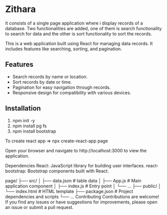 # Zithara
It consists of a single page application where i display records of a database. Two functionalities are added, one of them is search functionality to search for data and the other is sort functionality to sort the records.

This is a web application built using React for managing data records. It includes features like searching, sorting, and pagination.

## Features

- Search records by name or location.
- Sort records by date or time.
- Pagination for easy navigation through records.
- Responsive design for compatibility with various devices.

## Installation

1. npm init -y
2. npm install pg fs
3. npm install bootstrap

To create react app
=> npx create-react-app page

Open your browser and navigate to http://localhost:3000 to view the application.

Dependencies
React: JavaScript library for building user interfaces.
react-bootstrap: Bootstrap components built with React.


page/
  ├── src/
  │   ├── data.json         # table data
  │   ├── App.js            # Main application component
  │   ├── index.js          # Entry point
  │   └── ...
  ├── public/
  │   └── index.html        # HTML template
  ├── package.json          # Project dependencies and scripts
  └── ...
Contributing
Contributions are welcome! If you find any issues or have suggestions for improvements, please open an issue or submit a pull request.
